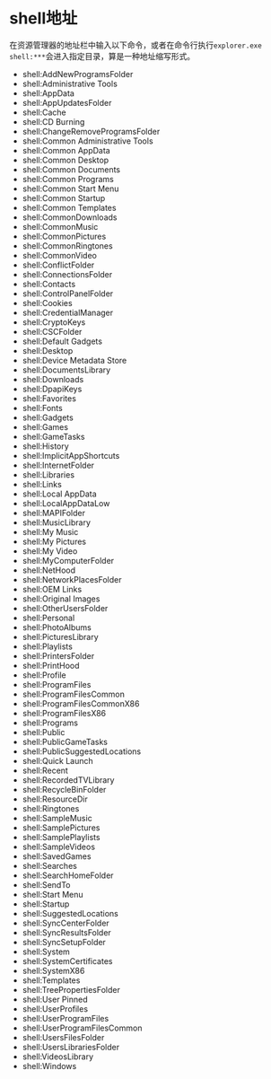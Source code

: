 # shell地址

在资源管理器的地址栏中输入以下命令，或者在命令行执行`explorer.exe shell:***`会进入指定目录，算是一种地址缩写形式。

+ shell:AddNewProgramsFolder
+ shell:Administrative Tools
+ shell:AppData
+ shell:AppUpdatesFolder
+ shell:Cache
+ shell:CD Burning
+ shell:ChangeRemoveProgramsFolder
+ shell:Common Administrative Tools
+ shell:Common AppData
+ shell:Common Desktop
+ shell:Common Documents
+ shell:Common Programs
+ shell:Common Start Menu
+ shell:Common Startup
+ shell:Common Templates
+ shell:CommonDownloads
+ shell:CommonMusic
+ shell:CommonPictures
+ shell:CommonRingtones
+ shell:CommonVideo
+ shell:ConflictFolder
+ shell:ConnectionsFolder
+ shell:Contacts
+ shell:ControlPanelFolder
+ shell:Cookies
+ shell:CredentialManager
+ shell:CryptoKeys
+ shell:CSCFolder
+ shell:Default Gadgets
+ shell:Desktop
+ shell:Device Metadata Store
+ shell:DocumentsLibrary
+ shell:Downloads
+ shell:DpapiKeys
+ shell:Favorites
+ shell:Fonts
+ shell:Gadgets
+ shell:Games
+ shell:GameTasks
+ shell:History
+ shell:ImplicitAppShortcuts
+ shell:InternetFolder
+ shell:Libraries
+ shell:Links
+ shell:Local AppData
+ shell:LocalAppDataLow
+ shell:MAPIFolder
+ shell:MusicLibrary
+ shell:My Music
+ shell:My Pictures
+ shell:My Video
+ shell:MyComputerFolder
+ shell:NetHood
+ shell:NetworkPlacesFolder
+ shell:OEM Links
+ shell:Original Images
+ shell:OtherUsersFolder
+ shell:Personal
+ shell:PhotoAlbums
+ shell:PicturesLibrary
+ shell:Playlists
+ shell:PrintersFolder
+ shell:PrintHood
+ shell:Profile
+ shell:ProgramFiles
+ shell:ProgramFilesCommon
+ shell:ProgramFilesCommonX86
+ shell:ProgramFilesX86
+ shell:Programs
+ shell:Public
+ shell:PublicGameTasks
+ shell:PublicSuggestedLocations
+ shell:Quick Launch
+ shell:Recent
+ shell:RecordedTVLibrary
+ shell:RecycleBinFolder
+ shell:ResourceDir
+ shell:Ringtones
+ shell:SampleMusic
+ shell:SamplePictures
+ shell:SamplePlaylists
+ shell:SampleVideos
+ shell:SavedGames
+ shell:Searches
+ shell:SearchHomeFolder
+ shell:SendTo
+ shell:Start Menu
+ shell:Startup
+ shell:SuggestedLocations
+ shell:SyncCenterFolder
+ shell:SyncResultsFolder
+ shell:SyncSetupFolder
+ shell:System
+ shell:SystemCertificates
+ shell:SystemX86
+ shell:Templates
+ shell:TreePropertiesFolder
+ shell:User Pinned
+ shell:UserProfiles
+ shell:UserProgramFiles
+ shell:UserProgramFilesCommon
+ shell:UsersFilesFolder
+ shell:UsersLibrariesFolder
+ shell:VideosLibrary
+ shell:Windows
